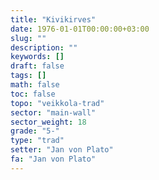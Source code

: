 ```yaml
---
title: "Kivikirves"
date: 1976-01-01T00:00:00+03:00
slug: ""
description: ""
keywords: []
draft: false
tags: []
math: false
toc: false
topo: "veikkola-trad"
sector: "main-wall"
sector_weight: 18
grade: "5-"
type: "trad"
setter: "Jan von Plato"
fa: "Jan von Plato"
---
```

